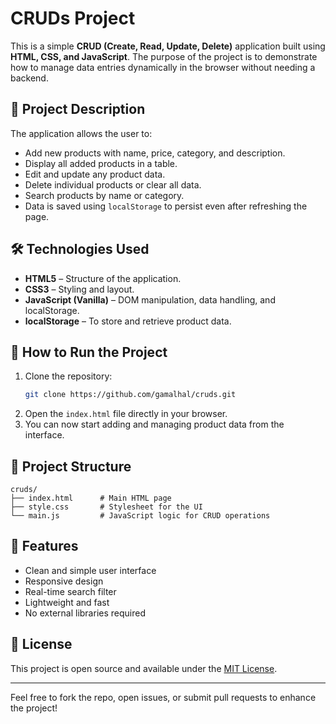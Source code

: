 # CRUDs Project

This is a simple **CRUD (Create, Read, Update, Delete)** application built using **HTML, CSS, and JavaScript**. The purpose of the project is to demonstrate how to manage data entries dynamically in the browser without needing a backend.

## 📌 Project Description

The application allows the user to:

- Add new products with name, price, category, and description.
- Display all added products in a table.
- Edit and update any product data.
- Delete individual products or clear all data.
- Search products by name or category.
- Data is saved using `localStorage` to persist even after refreshing the page.

## 🛠️ Technologies Used

- **HTML5** – Structure of the application.
- **CSS3** – Styling and layout.
- **JavaScript (Vanilla)** – DOM manipulation, data handling, and localStorage.
- **localStorage** – To store and retrieve product data.

## 🚀 How to Run the Project

1. Clone the repository:
   ```bash
   git clone https://github.com/gamalhal/cruds.git
   ```
2. Open the `index.html` file directly in your browser.
3. You can now start adding and managing product data from the interface.

## 📂 Project Structure

```
cruds/
├── index.html      # Main HTML page
├── style.css       # Stylesheet for the UI
└── main.js         # JavaScript logic for CRUD operations
```



## 📌 Features

- Clean and simple user interface
- Responsive design
- Real-time search filter
- Lightweight and fast
- No external libraries required

## 📄 License

This project is open source and available under the [MIT License](LICENSE).

---

Feel free to fork the repo, open issues, or submit pull requests to enhance the project!

